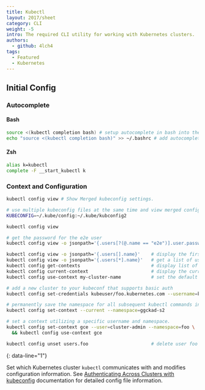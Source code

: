 ```yaml
---
title: Kubectl
layout: 2017/sheet
category: CLI
weight: -5
intro: The required CLI utility for working with Kubernetes clusters.
authors:
  - github: 4lch4
tags:
  - Featured
  - Kubernetes
---
```


## Initial Config

### Autocomplete

#### Bash
  
  ```bash
  source <(kubectl completion bash) # setup autocomplete in bash into the current shell, bash-completion package should be installed first.
  echo "source <(kubectl completion bash)" >> ~/.bashrc # add autocomplete permanently to your bash shell.
  ```

#### Zsh
  
  ```bash
  alias k=kubectl
  complete -F __start_kubectl k
  ```

### Context and Configuration

```bash
kubectl config view # Show Merged kubeconfig settings.

# use multiple kubeconfig files at the same time and view merged config
KUBECONFIG=~/.kube/config:~/.kube/kubconfig2

kubectl config view

# get the password for the e2e user
kubectl config view -o jsonpath='{.users[?(@.name == "e2e")].user.password}'

kubectl config view -o jsonpath='{.users[].name}'    # display the first user
kubectl config view -o jsonpath='{.users[*].name}'   # get a list of users
kubectl config get-contexts                          # display list of contexts 
kubectl config current-context                       # display the current-context
kubectl config use-context my-cluster-name           # set the default context to my-cluster-name

# add a new cluster to your kubeconf that supports basic auth
kubectl config set-credentials kubeuser/foo.kubernetes.com --username=kubeuser --password=kubepassword

# permanently save the namespace for all subsequent kubectl commands in that context.
kubectl config set-context --current --namespace=ggckad-s2

# set a context utilizing a specific username and namespace.
kubectl config set-context gce --user=cluster-admin --namespace=foo \
  && kubectl config use-context gce

kubectl config unset users.foo                       # delete user foo
```

{: data-line="1"}

Set which Kubernetes cluster `kubectl` communicates with and modifies configuration information. See [Authenticating Across Clusters with kubeconfig][0] documentation for detailed config file information.

[0]: https://kubernetes.io/docs/tasks/access-application-cluster/configure-access-multiple-clusters/
